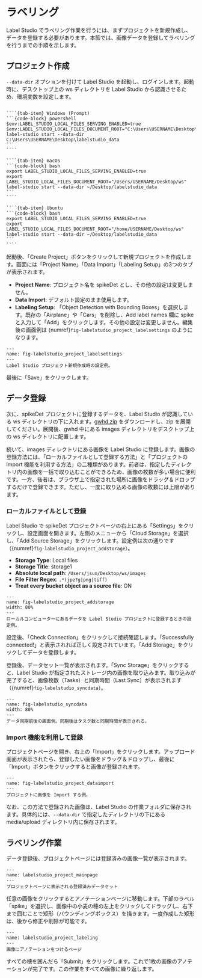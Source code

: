 # ラベリング

Label Studio でラベリング作業を行うには、まずプロジェクトを新規作成し、データを登録する必要があります。本節では、画像データを登録してラベリングを行うまでの手順を示します。


## プロジェクト作成

`--data-dir` オプションを付けて Label Studio を起動し、ログインします。起動時に、デスクトップ上の ws ディレクトリを Label Studio から認識させるため、環境変数を設定します。

`````{tab-set}

````{tab-item} Windows (Prompt)
```{code-block} powershell
$env:LABEL_STUDIO_LOCAL_FILES_SERVING_ENABLED=true
$env:LABEL_STUDIO_LOCAL_FILES_DOCUMENT_ROOT="C:\Users\USERNAME\Desktop\ws"
label-studio start --data-dir C:\Users\USERNAME\Desktop\labelstudio_data
```
````

````{tab-item} macOS
```{code-block} bash
export LABEL_STUDIO_LOCAL_FILES_SERVING_ENABLED=true
export LABEL_STUDIO_LOCAL_FILES_DOCUMENT_ROOT="/Users/USERNAME/Desktop/ws"
label-studio start --data-dir ~/Desktop/labelstudio_data
```
````

````{tab-item} Ubuntu
```{code-block} bash
export LABEL_STUDIO_LOCAL_FILES_SERVING_ENABLED=true
export LABEL_STUDIO_LOCAL_FILES_DOCUMENT_ROOT="/home/USERNAME/Desktop/ws"
label-studio start --data-dir ~/Desktop/labelstudio_data
```
````

`````


起動後、「Create Project」ボタンをクリックして新規プロジェクトを作成します。画面には「Project Name」「Data Import」「Labeling Setup」の3つのタブが表示されます。


- **Project Name**: プロジェクト名を spikeDet とし、その他の設定は変更しません。
- **Data Import**: デフォルト設定のまま使用します。
- **Labeling Setup**: 「Object Detection with Bounding Boxes」を選択します。既存の「Airplane」や「Cars」を削除し、Add label names 欄に spike と入力して「Add」をクリックします。その他の設定は変更しません。編集後の画面例は {numref}`fig-labelstudio_project_labelsettings` のようになります。


```{figure} ../_static/labelstudio_project_labelsettings.png
---
name: fig-labelstudio_project_labelsettings
---
Label Studio プロジェクト新規作成時の設定例。
```

最後に「Save」をクリックします。


## データ登録

次に、spikeDet プロジェクトに登録するデータを、Label Studio が認識している ws ディレクトリの下に入れます。[gwhd.zip](https://dl.biopapyrus.jp/data/gwhd.zip) をダウンロードし、zip を展開してください。展開後、gwhd 中にある images ディレクトリをデスクトップ上の ws ディレクトリに配置します。

続いて、images ディレクトリにある画像を Label Studio に登録します。画像の登録方法には、「ローカルファイルとして登録する方法」と「プロジェクトの Import 機能を利用する方法」の二種類があります。前者は、指定したディレクトリ内の画像を一括で取り込むことができるため、画像の枚数が多い場合に便利です。一方、後者は、ブラウザ上で指定された場所に画像をドラッグ＆ドロップするだけで登録できます。ただし、一度に取り込める画像の枚数には上限があります。

### ローカルファイルとして登録

Label Studio で spikeDet プロジェクトページの右上にある「Settings」をクリックし、設定画面を開きます。左側のメニューから「Cloud Storage」を選択し、「Add Source Storage」をクリックします。設定例は次の通りです（{numref}`fig-labelstudio_project_addstorage`）。

- **Storage Type**: Local files
- **Storage Title**: storage1
- **Absolute local path**: `/Users/jsun/Desktop/ws/images`
- **File Filter Regex**: `.*(jpe?g|png|tiff)`
- **Treat every bucket object as a source file**: ON


```{figure} ../_static/labelstudio_project_addstorage.png
---
name: fig-labelstudio_project_addstorage
width: 80%
---
ローカルコンピューターにあるデータを Label Studio プロジェクトに登録するときの設定例。
```

設定後、「Check Connection」をクリックして接続確認します。「Successfully connected!」と表示されれば正しく設定されています。「Add Storage」をクリックしてデータを登録します。

登録後、データセット一覧が表示されます。「Sync Storage」をクリックすると、Label Studio が指定されたストレージ内の画像を取り込みます。取り込みが完了すると、画像枚数（Tasks）と同期時間（Last Sync）が表示されます（{numref}`fig-labelstudio_syncdata`）。


```{figure} ../_static/labelstudio_syncdata.png
---
name: fig-labelstudio_syncdata
width: 80%
---
データ同期前後の画面例。同期後はタスク数と同期時間が表示される。
```


### Import 機能を利用して登録

プロジェクトページを開き、右上の「Import」をクリックします。アップロード画面が表示されたら、登録したい画像をドラッグ＆ドロップし、最後に「Import」ボタンをクリックすると画像が登録されます。

```{figure} ../_static/labelstudio_project_dataimport.png
---
name: fig-labelstudio_project_dataimport
---
プロジェクトに画像を Import する例。
```

なお、この方法で登録された画像は、Label Studio の作業フォルダに保存されます。具体的には、`--data-dir` で指定したディレクトリの下にある media/upload ディレクトリ内に保存されます。


## ラベリング作業

データ登録後、プロジェクトページには登録済みの画像一覧が表示されます。

```{figure} ../_static/labelstudio_project_mainpage.png
---
name: labelstudio_project_mainpage
---
プロジェクトページに表示される登録済みデータセット
```

任意の画像をクリックするとアノテーションページに移動します。下部のラベル「spike」を選択し、画像中の小麦の穂の左上をクリックしてドラッグし、右下まで囲むことで矩形（バウンディングボックス）を描きます。一度作成した矩形は、後から修正や削除が可能です。


```{figure} ../_static/labelstudio_project_labeling.png
---
name: labelstudio_project_labeling
---
画像にアノテーションをつけるページ
```

すべての穂を囲んだら「Submit」をクリックします。これで1枚の画像のアノテーションが完了です。この作業をすべての画像に繰り返します。
